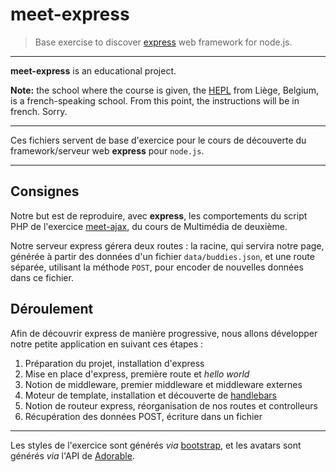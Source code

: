 # meet-express

> Base exercise to discover [express](http://expressjs.com) web framework for node.js.

* * *

**meet-express** is an educational project.

**Note:** the school where the course is given, the [HEPL](http://www.provincedeliege.be/hauteecole) from Liège, Belgium, is a french-speaking school. From this point, the instructions will be in french. Sorry.

* * *

Ces fichiers servent de base d'exercice pour le cours de découverte du framework/serveur web **express** pour `node.js`.

* * *

## Consignes

Notre but est de reproduire, avec **express**, les comportements du script PHP de l'exercice [meet-ajax](https://github.com/hepl-mmi/meet-ajax), du cours de Multimédia de deuxième.

Notre serveur express gérera deux routes : la racine, qui servira notre page, générée à partir des données d'un fichier `data/buddies.json`, et une route séparée, utilisant la méthode `POST`, pour encoder de nouvelles données dans ce fichier.

## Déroulement

Afin de découvrir express de manière progressive, nous allons développer notre petite application en suivant ces étapes :

1. Préparation du projet, installation d'express
1. Mise en place d'express, première route et *hello world*
1. Notion de middleware, premier middleware et middleware externes
1. Moteur de template, installation et découverte de [handlebars](http://handlebarsjs.com/)
1. Notion de routeur express, réorganisation de nos routes et controlleurs
1. Récupération des données POST, écriture dans un fichier

* * *

Les styles de l'exercice sont générés _via_ [bootstrap](http://getbootstrap.com), et les avatars sont générés _via_ l'API de [Adorable](http://adorable.io/).
